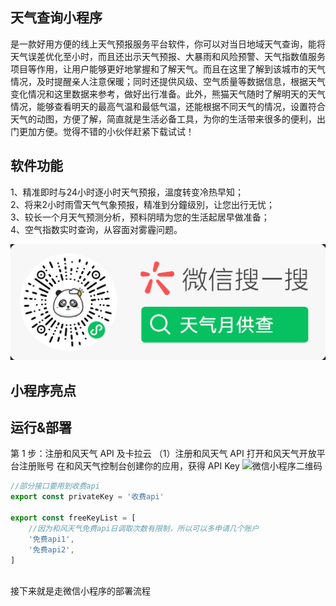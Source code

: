 ## 天气查询小程序

是一款好用方便的线上天气预报服务平台软件，你可以对当日地域天气查询，能将天气误差优化至小时，而且还出示天气预报、大暴雨和风险预警、天气指数值服务项目等作用，让用户能够更好地掌握和了解天气。而且在这里了解到该城市的天气情况，及时提醒亲人注意保暖；同时还提供风级、空气质量等数据信息，根据天气变化情况和这里数据来参考，做好出行准备。此外，熊猫天气随时了解明天的天气情况，能够查看明天的最高气温和最低气温，还能根据不同天气的情况，设置符合天气的动图，方便了解，简直就是生活必备工具，为你的生活带来很多的便利，出门更加方便。觉得不错的小伙伴赶紧下载试试！

## 软件功能

1、精准即时与24小时逐小时天气预报，溫度转变冷热早知；<br/>
2、将来2小时雨雪天气气象预报，精准到分鐘级別，让您出行无忧；<br/>
3、较长一个月天气预测分析，预料阴晴为您的生活起居早做准备；<br/>
4、空气指数实时查询，从容面对雾霾问题。<br/>

<img src="./github-image/qrcode.jpg" alt="微信小程序二维码">

## 小程序亮点

## 运行&部署

第 1 步：注册和风天气 API 及卡拉云
（1）注册和风天气 API
打开和风天气开放平台注册账号
在和风天气控制台创建你的应用，获得 API Key
<img src="./github-image/qweather.jpg" alt="微信小程序二维码">

```js
//部分接口要用到收费api
export const privateKey = '收费api'

export const freeKeyList = [
    //因为和风天气免费api日调取次数有限制，所以可以多申请几个账户
    '免费api1',
    '免费api2',
]
 
```

接下来就是走微信小程序的部署流程

